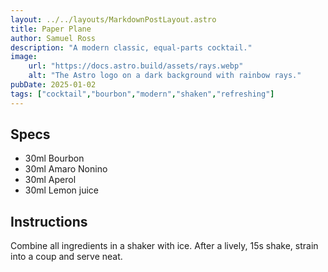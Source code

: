 ```yaml
---
layout: ../../layouts/MarkdownPostLayout.astro
title: Paper Plane
author: Samuel Ross
description: "A modern classic, equal-parts cocktail."
image:
    url: "https://docs.astro.build/assets/rays.webp"
    alt: "The Astro logo on a dark background with rainbow rays."
pubDate: 2025-01-02
tags: ["cocktail","bourbon","modern","shaken","refreshing"]
---
```


## Specs

- 30ml Bourbon
- 30ml Amaro Nonino
- 30ml Aperol
- 30ml Lemon juice

## Instructions

Combine all ingredients in a shaker with ice. After a lively, 15s shake, strain into a coup and serve neat.